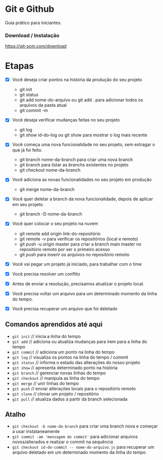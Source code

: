 # Git e Github

Guia prático para iniciantes.

### Download / Instalação

https://git-scm.com/download

# Etapas

- [x] Você deseja criar pontos na história da produção do seu projeto
	- git init
	- git status
	- git add nome-do-arquivo ou git add . para adicionar todos os arquivos da pasta atual
	- git commit -m

- [x] Você deseja verificar mudanças feitas no seu projeto
	- git log
	- git show id-do-log ou git show para mostrar o log mais recente

- [x] Você começa uma nova funcionalidade no seu projeto, sem estragar o que já foi feito.
	- git branch nome-da-branch para criar uma nova branch
	- git branch para listar as branchs existentes no projeto
	- git checkout nome-da-branch

- [x] Você adiciona as novas funcionalidades no seu projeto em produção
	- git merge nome-da-branch

- [x] Você quer deletar a branch da nova funcionalidade, depois de aplicar em seu projeto.
	- git branch -D nome-da-branch

- [x] Você quer colocar o seu projeto na nuvem
	- git remote add origin link-do-repositório
	- git remote -v para verificar os repositórios (local e remoto)
	- git push -u origin master para criar a branch main master no repositório remoto por ser o primeiro acesso
	- git push para inserir os arquivos no repositório remoto

- [x] Você vai pegar um projeto já iniciado, para trabalhar com o time
- [x] Você precisa resolver um conflito
- [x] Antes de enviar a resolução, precisamos atualizar o projeto local.

- [x] Você precisa voltar um arquivo para um determinado momento da linha do tempo.
- [x] Você precisa recuperar um arquivo que foi deletado
## Comandos aprendidos até aqui

- `git init` // inicia a linha do tempo
- `git add` // adiciona ou atualiza mudanças para irem para a linha do tempo
- `git commit` // adiciona um ponto na linha do tempo
- `git log` // visualiza os pontos na linha do tempo / commit
- `git status` // informa o estado das alterações do nosso projeto
- `git show` // apresenta determinado ponto na história
- `git branch` // gerenciar novas linhas do tempo
- `git checkout` // manipula as linha do tempo
- `git merge` // unir linhas do tempo
- `git push` // enviar alterações locais para o repositório remoto
- `git clone` // clonar um projeto / repositório
- `git pull` // atualiza dados a partir da branch selecionada


## Atalho

- `git checkout -b nome-da-branch` para criar uma branch nova e começar a usar instataneamente
- `git commit -am 'mensagem do commit'` para adicionar arquivos novos/alterados e realizar o commit na sequência
- `git checkout id-do-commit -- nome-do-arquivo.js` para recuperar um arquivo deletado em um determinado momento da linha do tempo